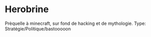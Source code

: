 Herobrine
=========

Prèquelle à minecraft, sur fond de hacking et de mythologie. Type: Stratégie/Politique/bastooooon
